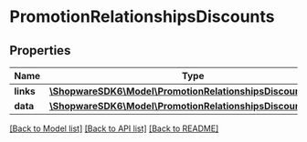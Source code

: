 # PromotionRelationshipsDiscounts

## Properties
Name | Type | Description | Notes
------------ | ------------- | ------------- | -------------
**links** | [**\ShopwareSDK6\Model\PromotionRelationshipsDiscountsLinks**](PromotionRelationshipsDiscountsLinks.md) |  | [optional] 
**data** | [**\ShopwareSDK6\Model\PromotionRelationshipsDiscountsData[]**](PromotionRelationshipsDiscountsData.md) |  | [optional] 

[[Back to Model list]](../../README.md#documentation-for-models) [[Back to API list]](../../README.md#documentation-for-api-endpoints) [[Back to README]](../../README.md)


